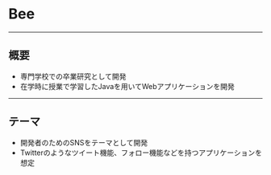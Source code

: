 # Bee
---
## 概要
- 専門学校での卒業研究として開発
- 在学時に授業で学習したJavaを用いてWebアプリケーションを開発
---
## テーマ
- 開発者のためのSNSをテーマとして開発
- Twitterのようなツイート機能、フォロー機能などを持つアプリケーションを想定
